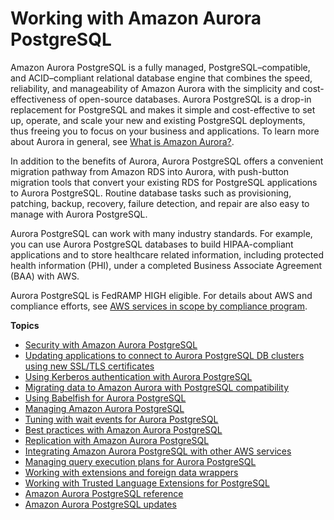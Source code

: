 # Working with Amazon Aurora PostgreSQL<a name="Aurora.AuroraPostgreSQL"></a><a name="pgsql"></a>

Amazon Aurora PostgreSQL is a fully managed, PostgreSQL–compatible, and ACID–compliant relational database engine that combines the speed, reliability, and manageability of Amazon Aurora with the simplicity and cost\-effectiveness of open\-source databases\. Aurora PostgreSQL is a drop\-in replacement for PostgreSQL and makes it simple and cost\-effective to set up, operate, and scale your new and existing PostgreSQL deployments, thus freeing you to focus on your business and applications\. To learn more about Aurora in general, see [What is Amazon Aurora?](CHAP_AuroraOverview.md)\. 

In addition to the benefits of Aurora, Aurora PostgreSQL offers a convenient migration pathway from Amazon RDS into Aurora, with push\-button migration tools that convert your existing RDS for PostgreSQL applications to Aurora PostgreSQL\. Routine database tasks such as provisioning, patching, backup, recovery, failure detection, and repair are also easy to manage with Aurora PostgreSQL\. 

Aurora PostgreSQL can work with many industry standards\. For example, you can use Aurora PostgreSQL databases to build HIPAA\-compliant applications and to store healthcare related information, including protected health information \(PHI\), under a completed Business Associate Agreement \(BAA\) with AWS\.

Aurora PostgreSQL is FedRAMP HIGH eligible\. For details about AWS and compliance efforts, see [AWS services in scope by compliance program](https://aws.amazon.com/compliance/services-in-scope/)\. 

**Topics**
+ [Security with Amazon Aurora PostgreSQL](AuroraPostgreSQL.Security.md)
+ [Updating applications to connect to Aurora PostgreSQL DB clusters using new SSL/TLS certificates](ssl-certificate-rotation-aurora-postgresql.md)
+ [Using Kerberos authentication with Aurora PostgreSQL](postgresql-kerberos.md)
+ [Migrating data to Amazon Aurora with PostgreSQL compatibility](AuroraPostgreSQL.Migrating.md)
+ [Using Babelfish for Aurora PostgreSQL](babelfish.md)
+ [Managing Amazon Aurora PostgreSQL](AuroraPostgreSQL.Managing.md)
+ [Tuning with wait events for Aurora PostgreSQL](AuroraPostgreSQL.Tuning.md)
+ [Best practices with Amazon Aurora PostgreSQL](AuroraPostgreSQL.BestPractices.md)
+ [Replication with Amazon Aurora PostgreSQL](AuroraPostgreSQL.Replication.md)
+ [Integrating Amazon Aurora PostgreSQL with other AWS services](AuroraPostgreSQL.Integrating.md)
+ [Managing query execution plans for Aurora PostgreSQL](AuroraPostgreSQL.Optimize.md)
+ [Working with extensions and foreign data wrappers](Appendix.PostgreSQL.CommonDBATasks.md)
+ [Working with Trusted Language Extensions for PostgreSQL](PostgreSQL_trusted_language_extension.md)
+ [Amazon Aurora PostgreSQL reference](AuroraPostgreSQL.Reference.md)
+ [Amazon Aurora PostgreSQL updates](AuroraPostgreSQL.Updates.md)